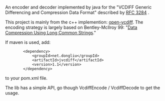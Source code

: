 An encoder and decoder implemented by java for the "VCDIFF Generic Differencing and Compression Data Format" described by [RFC 3284] .

This project is mainly from the c++ implemention: [open-vcdiff]. 
The encoding strategy is largely based on Bentley-McIlroy 99: "[Data Compression Using Long Common Strings]."

If maven is used, add:
```
        <dependency>
            <groupId>net.dongliu</groupId>
            <artifactId>jvcdiff</artifactId>
            <version>1.1</version>
        </dependency>
```
to your pom.xml file.

The lib has a simple API, go though VcdiffEncode / VcdiffDecode to get the usage.

[RFC 3284]: http://www.ietf.org/rfc/rfc3284.txt  "RFC 3284"
[Data Compression Using Long Common Strings]: http://citeseerx.ist.psu.edu/viewdoc/download?doi=10.1.1.11.8470&rep=rep1&type=pdf "Data Compression Using Long Common Strings"
[open-vcdiff]: https://code.google.com/p/open-vcdiff/ "open-vcdiff"
